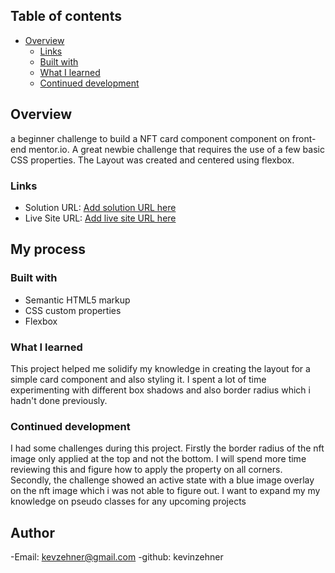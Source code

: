 ## Table of contents

- [Overview](#overview)
  - [Links](#links)
  - [Built with](#built-with)
  - [What I learned](#what-i-learned)
  - [Continued development](#continued-development)

## Overview

a beginner challenge to build a NFT card component component on front-end mentor.io. A great newbie challenge that requires the use of a few basic CSS properties. The Layout was created and centered using flexbox.

### Links

- Solution URL: [Add solution URL here](https://your-solution-url.com)
- Live Site URL: [Add live site URL here](https://your-live-site-url.com)

## My process

### Built with

- Semantic HTML5 markup
- CSS custom properties
- Flexbox

### What I learned

This project helped me solidify my knowledge in creating the layout for a simple card component and also styling it. I spent a lot of time experimenting with different box shadows and also border radius which i hadn't done previously.

### Continued development

I had some challenges during this project. Firstly the border radius of the nft image only applied at the top and not the bottom. I will spend more time reviewing this and figure how to apply the property on all corners. Secondly, the challenge showed an active state with a blue image overlay on the nft image which i was not able to figure out. I want to expand my my knowledge on pseudo classes for any upcoming projects

## Author

-Email: kevzehner@gmail.com
-github: kevinzehner

